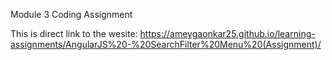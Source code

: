 Module 3 Coding Assignment

This is direct link to the wesite: https://ameygaonkar25.github.io/learning-assignments/AngularJS%20-%20SearchFilter%20Menu%20(Assignment)/
